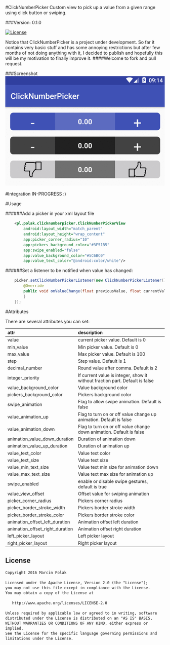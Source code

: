 #ClickNumberPicker
Custom view to pick up a value from a given range using click button or swiping.

###Version: 0.1.0

[![License](https://img.shields.io/badge/license-Apache%202-blue.svg)](https://www.apache.org/licenses/LICENSE-2.0)

Notice that ClickNumberPicker is a project under development. So far it contains very basic stuff and has some annoying restrictions but after few months of not doing anything with it, I decided to publish and hopefully this will be my motivation to finally improve it.
####Welcome to fork and pull request.

###Screenshot
![image](art/demo_0_1_0.gif)

#Integration
IN-PROGRESS :)


#Usage

######Add a picker in your xml layout file
```xml
    <pl.polak.clicknumberpicker.ClickNumberPickerView
        android:layout_width="match_parent"
        android:layout_height="wrap_content"
        app:picker_corner_radius="10"
        app:pickers_background_color="#3F51B5"
        app:swipe_enabled="false"
        app:value_background_color="#5C6BC0"
        app:value_text_color="@android:color/white"/>
```

######Set a listener to be notified when value has changed:

```java
    picker.setClickNumberPickerListener(new ClickNumberPickerListener() {
        @Override
        public void onValueChange(float previousValue, float currentValue, PickerClickType pickerClickType) {
        }
    });
```

#Attributes

There are several attributes you can set:

| attr | description |
|:---|:---|
| value | current picker value. Default is 0 |
| min_value | Min picker value. Default is 0 |
| max_value | Max picker value. Default is 100 |
| step | Step value. Default is 1 |
| decimal_number | Round value after comma. Default is 2 |
| integer_priority | If current value is integer, show it without fraction part. Default is false |
| value_background_color | Value background color |
| pickers_background_color | Pickers background color |
| swipe_animation | Flag to allow swipe animation. Default is false |
| value_animation_up | Flag to turn on or off value change up animation. Default is false |
| value_animation_down | Flag to turn on or off value change down animation. Default is false |
| animation_value_down_duration | Duration of animation down |
| animation_value_up_duration | Duration of animation up |
| value_text_color | Value text color |
| value_text_size | Value text size |
| value_min_text_size | Value text min size for animation down |
| value_max_text_size | Value text max size for animation up |
| swipe_enabled | enable or disable swipe gestures, default is true |
| value_view_offset | Offset value for swiping animation |
| picker_corner_radius | Pickers corner radius |
| picker_border_stroke_width | Pickers border stroke width |
| picker_border_stroke_color | Pickers border stroke color |
| animation_offset_left_duration | Animation offset left duration |
| animation_offset_right_duration | Animation offset right duration |
| left_picker_layout | Left picker layout |
| right_picker_layout | Right picker layout |

License
--------

    Copyright 2016 Marcin Polak

    Licensed under the Apache License, Version 2.0 (the "License");
    you may not use this file except in compliance with the License.
    You may obtain a copy of the License at

       http://www.apache.org/licenses/LICENSE-2.0

    Unless required by applicable law or agreed to in writing, software
    distributed under the License is distributed on an "AS IS" BASIS,
    WITHOUT WARRANTIES OR CONDITIONS OF ANY KIND, either express or implied.
    See the License for the specific language governing permissions and
    limitations under the License.

